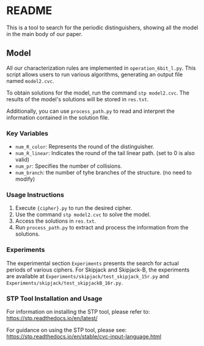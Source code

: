# README

This is a tool to search for the periodic distinguishers, showing all the model in the main body of our paper.

## Model

All our characterization rules are implemented in `operation_6bit_l.py`. This script allows users to run various algorithms, generating an output file named `model2.cvc`.

To obtain solutions for the model, run the command `stp model2.cvc`. The results of the model's solutions will be stored in `res.txt`.

Additionally, you can use `process_path.py` to read and interpret the information contained in the solution file.


### Key Variables

- `num_R_color`: Represents the round of the distinguisher.
- `num_R_linear`: Indicates the round of the tail linear path. (set to 0 is also valid)
- `num_pr`: Specifies the number of collisions. 
- `num_branch`: the number of tyhe branches of the structure. (no need to modify)

### Usage Instructions

1. Execute `{cipher}.py` to run the desired cipher.
2. Use the command `stp model2.cvc` to solve the model.
3. Access the solutions in `res.txt`.
4. Run `process_path.py` to extract and process the information from the solutions.

### Experiments

The experimental section `Experiments` presents the search for actual periods of various ciphers.
For Skipjack and Skipjack-B, the experiments are available at `Experiments/skipjack/test_skipjack_15r.py` and `Experiments/skipjack/test_skipjackB_16r.py`.

### STP Tool Installation and Usage

For information on installing the STP tool, please refer to: 
https://stp.readthedocs.io/en/latest/

For guidance on using the STP tool, please see: 
https://stp.readthedocs.io/en/stable/cvc-input-language.html